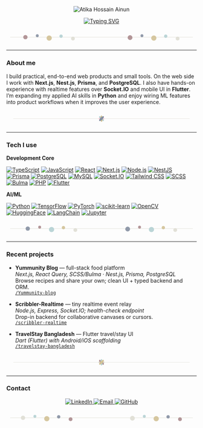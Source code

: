 <!-- =========================================================
     Atika Hossain Ainun — Profile README
     Palette: ab8b8e, 8690a2, d2c296, b4d1d3, e0ded4
     ========================================================= -->

<!-- Hero banner with palette gradient -->
<p align="center">
  <img
    src="https://capsule-render.vercel.app/api?type=soft&color=gradient&customColorList=ab8b8e,8690a2,d2c296,b4d1d3,e0ded4&height=140&section=header&text=Atika%20Hossain%20Ainun&fontColor=2b2b2b&fontSize=42&desc=Junior%20Full-Stack%20%2F%20Web%20%2F%20Cross-Platform%20Developer&descAlignY=70&descAlign=50&animation=fadeIn"
    alt="Atika Hossain Ainun"
  />
</p>

<!-- Centered intro typing line (white theme; blue-veil text) -->
<div align="center">

[![Typing SVG](https://readme-typing-svg.demolab.com?font=Fira+Code&weight=700&size=28&duration=2000&pause=900&color=8690A2&center=true&vCenter=true&multiline=true&repeat=true&width=1100&height=84&lines=Hi%2C+I+am+Atika+Hossain+Ainun.;Junior+Full-Stack+%2F+Web+%2F+Cross-Platform+Developer)](https://git.io/typing-svg)

</div>

<!-- Bubbles divider (uses all 5 palette colors) -->
<div align="center">
  <svg width="100%" height="64" viewBox="0 0 800 64" xmlns="http://www.w3.org/2000/svg" role="img" aria-label="bubbles divider">
    <line x1="16" y1="32" x2="784" y2="32" stroke="#e0ded4" stroke-width="1.5"/>
    <g opacity="0.9">
      <circle cx="80"  cy="32" r="9"  fill="#ab8b8e"/>
      <circle cx="130" cy="26" r="6"  fill="#8690a2"/>
      <circle cx="180" cy="36" r="11" fill="#d2c296"/>
      <circle cx="230" cy="28" r="7"  fill="#b4d1d3"/>
      <circle cx="280" cy="38" r="8"  fill="#e0ded4"/>
      <circle cx="520" cy="34" r="10" fill="#ab8b8e"/>
      <circle cx="570" cy="26" r="6"  fill="#8690a2"/>
      <circle cx="620" cy="36" r="11" fill="#d2c296"/>
      <circle cx="670" cy="28" r="7"  fill="#b4d1d3"/>
      <circle cx="720" cy="38" r="8"  fill="#e0ded4"/>
    </g>
  </svg>
</div>

---

### About me

I build practical, end-to-end web products and small tools. On the web side I work with **Next.js**, **Nest.js**, **Prisma**, and **PostgreSQL**. I also have hands-on experience with realtime features over **Socket.IO** and mobile UI in **Flutter**. I’m expanding my applied AI skills in **Python** and enjoy wiring ML features into product workflows when it improves the user experience.

<!-- Petal divider -->
<div align="center">
  <svg width="100%" height="70" viewBox="0 0 820 70" xmlns="http://www.w3.org/2000/svg" role="img" aria-label="petal divider">
    <line x1="30" y1="35" x2="790" y2="35" stroke="#e0ded4" stroke-width="1.2"/>
    <g transform="translate(410,35)">
      <circle r="5.5" fill="#ab8b8e"/>
      <ellipse rx="14" ry="5" fill="#ffd6e0" transform="rotate(0)"/>
      <ellipse rx="14" ry="5" fill="#b4d1d3" transform="rotate(45)"/>
      <ellipse rx="14" ry="5" fill="#d2c296" transform="rotate(90)"/>
      <ellipse rx="14" ry="5" fill="#8690a2" transform="rotate(135)"/>
    </g>
  </svg>
</div>

---

### Tech I use

**Development Core**

[![TypeScript](https://img.shields.io/badge/TypeScript-8690a2?logo=typescript&logoColor=ffffff)](https://www.typescriptlang.org/)
[![JavaScript](https://img.shields.io/badge/JavaScript-ab8b8e?logo=javascript&logoColor=ffffff)](https://developer.mozilla.org/docs/Web/JavaScript)
[![React](https://img.shields.io/badge/React-b4d1d3?logo=react&logoColor=0b3a3a)](https://react.dev/)
[![Next.js](https://img.shields.io/badge/Next.js-e0ded4?logo=nextdotjs&logoColor=000000)](https://nextjs.org/)
[![Node.js](https://img.shields.io/badge/Node.js-d2c296?logo=nodedotjs&logoColor=2b2b2b)](https://nodejs.org/)
[![NestJS](https://img.shields.io/badge/NestJS-ab8b8e?logo=nestjs&logoColor=ffffff)](https://nestjs.com/)
[![Prisma](https://img.shields.io/badge/Prisma-8690a2?logo=prisma&logoColor=ffffff)](https://www.prisma.io/)
[![PostgreSQL](https://img.shields.io/badge/PostgreSQL-b4d1d3?logo=postgresql&logoColor=0b3a3a)](https://www.postgresql.org/)
[![MySQL](https://img.shields.io/badge/MySQL-e0ded4?logo=mysql&logoColor=005f87)](https://www.mysql.com/)
[![Socket.IO](https://img.shields.io/badge/Socket.IO-d2c296?logo=socketdotio&logoColor=2b2b2b)](https://socket.io/)
[![Tailwind CSS](https://img.shields.io/badge/Tailwind_CSS-b4d1d3?logo=tailwindcss&logoColor=0b3a3a)](https://tailwindcss.com/)
[![SCSS](https://img.shields.io/badge/SCSS-ab8b8e?logo=sass&logoColor=ffffff)](https://sass-lang.com/)
[![Bulma](https://img.shields.io/badge/Bulma-8690a2?logo=bulma&logoColor=ffffff)](https://bulma.io/)
[![PHP](https://img.shields.io/badge/PHP-e0ded4?logo=php&logoColor=4F5B93)](https://www.php.net/)
[![Flutter](https://img.shields.io/badge/Flutter-d2c296?logo=flutter&logoColor=2b2b2b)](https://flutter.dev/)

**AI/ML**

[![Python](https://img.shields.io/badge/Python-e0ded4?logo=python&logoColor=3A77A4)](https://www.python.org/)
[![TensorFlow](https://img.shields.io/badge/TensorFlow-ab8b8e?logo=tensorflow&logoColor=ffffff)](https://www.tensorflow.org/)
[![PyTorch](https://img.shields.io/badge/PyTorch-8690a2?logo=pytorch&logoColor=ffffff)](https://pytorch.org/)
[![scikit-learn](https://img.shields.io/badge/scikit--learn-b4d1d3?logo=scikitlearn&logoColor=0b3a3a)](https://scikit-learn.org/)
[![OpenCV](https://img.shields.io/badge/OpenCV-d2c296?logo=opencv&logoColor=2b2b2b)](https://opencv.org/)
[![HuggingFace](https://img.shields.io/badge/HuggingFace-e0ded4?logo=huggingface&logoColor=FFB000)](https://huggingface.co/)
[![LangChain](https://img.shields.io/badge/LangChain-ab8b8e?logo=chainlink&logoColor=ffffff)](https://www.langchain.com/)
[![Jupyter](https://img.shields.io/badge/Jupyter-8690a2?logo=jupyter&logoColor=ffffff)](https://jupyter.org/)

<!-- Bubbles divider -->
<div align="center">
  <svg width="100%" height="64" viewBox="0 0 800 64" xmlns="http://www.w3.org/2000/svg" role="img" aria-label="bubbles divider">
    <line x1="16" y1="32" x2="784" y2="32" stroke="#e0ded4" stroke-width="1.5"/>
    <g opacity="0.9">
      <circle cx="90"  cy="32" r="9"  fill="#8690a2"/>
      <circle cx="140" cy="26" r="6"  fill="#ab8b8e"/>
      <circle cx="190" cy="36" r="11" fill="#b4d1d3"/>
      <circle cx="240" cy="28" r="7"  fill="#d2c296"/>
      <circle cx="290" cy="38" r="8"  fill="#e0ded4"/>
      <circle cx="510" cy="34" r="10" fill="#8690a2"/>
      <circle cx="560" cy="26" r="6"  fill="#ab8b8e"/>
      <circle cx="610" cy="36" r="11" fill="#b4d1d3"/>
      <circle cx="660" cy="28" r="7"  fill="#d2c296"/>
      <circle cx="710" cy="38" r="8"  fill="#e0ded4"/>
    </g>
  </svg>
</div>

---

### Recent projects

- **Yummunity Blog** — full-stack food platform  
  *Next.js, React Query, SCSS/Bulma · Nest.js, Prisma, PostgreSQL*  
  Browse recipes and share your own; clean UI + typed backend and ORM.  
  [`/Yummunity-blog`](https://github.com/ainun-11/Yummunity-blog)

- **Scribbler-Realtime** — tiny realtime event relay  
  *Node.js, Express, Socket.IO; health-check endpoint*  
  Drop-in backend for collaborative canvases or cursors.  
  [`/scribbler-realtime`](https://github.com/ainun-11/scribbler-realtime)

- **TravelStay Bangladesh** — Flutter travel/stay UI  
  *Dart (Flutter) with Android/iOS scaffolding*  
  [`/travelstay-bangladesh`](https://github.com/ainun-11/travelstay-bangladesh)



<!-- Petal divider -->
<div align="center">
  <svg width="100%" height="70" viewBox="0 0 820 70" xmlns="http://www.w3.org/2000/svg" role="img" aria-label="petal divider">
    <line x1="30" y1="35" x2="790" y2="35" stroke="#e0ded4" stroke-width="1.2"/>
    <g transform="translate(410,35)">
      <circle r="5.5" fill="#8690a2"/>
      <ellipse rx="14" ry="5" fill="#e0ded4" transform="rotate(0)"/>
      <ellipse rx="14" ry="5" fill="#ab8b8e" transform="rotate(45)"/>
      <ellipse rx="14" ry="5" fill="#b4d1d3" transform="rotate(90)"/>
      <ellipse rx="14" ry="5" fill="#d2c296" transform="rotate(135)"/>
    </g>
  </svg>
</div>

---

### Contact

<p align="center">
  <a href="https://www.linkedin.com/in/atika-h-ainun-a962802b1">
    <img src="https://img.shields.io/badge/LinkedIn-Profile-8690a2?style=for-the-badge&labelColor=e0ded4&logo=linkedin&logoColor=0A66C2" alt="LinkedIn">
  </a>
  <a href="mailto:atikaainun11@gmail.com">
    <img src="https://img.shields.io/badge/Email-Say%20Hi-b4d1d3?style=for-the-badge&labelColor=e0ded4&logo=gmail&logoColor=EA4335" alt="Email">
  </a>
  <a href="https://github.com/ainun-11?tab=repositories">
    <img src="https://img.shields.io/badge/GitHub-Repos-d2c296?style=for-the-badge&labelColor=e0ded4&logo=github&logoColor=000000" alt="GitHub">
  </a>
</p>

<!-- Footer bubble divider -->
<div align="center">
  <svg width="100%" height="64" viewBox="0 0 800 64" xmlns="http://www.w3.org/2000/svg" role="img" aria-label="bubbles divider">
    <line x1="16" y1="32" x2="784" y2="32" stroke="#e0ded4" stroke-width="1.5"/>
    <g opacity="0.9">
      <circle cx="70"  cy="32" r="9"  fill="#e0ded4"/>
      <circle cx="120" cy="26" r="6"  fill="#b4d1d3"/>
      <circle cx="170" cy="36" r="11" fill="#d2c296"/>
      <circle cx="220" cy="28" r="7"  fill="#8690a2"/>
      <circle cx="270" cy="38" r="8"  fill="#ab8b8e"/>
      <circle cx="530" cy="34" r="10" fill="#e0ded4"/>
      <circle cx="580" cy="26" r="6"  fill="#b4d1d3"/>
      <circle cx="630" cy="36" r="11" fill="#d2c296"/>
      <circle cx="680" cy="28" r="7"  fill="#8690a2"/>
      <circle cx="730" cy="38" r="8"  fill="#ab8b8e"/>
    </g>
  </svg>
</div>
